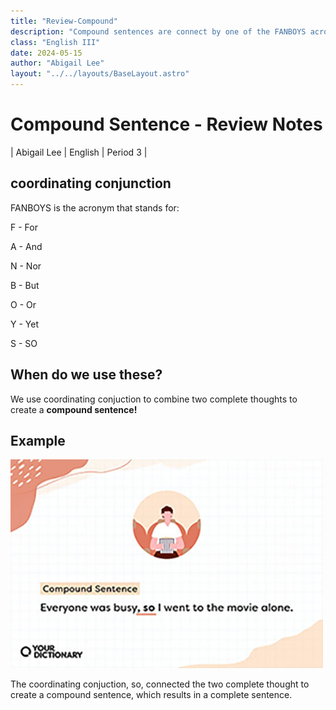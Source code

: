 ```yaml
---
title: "Review-Compound"
description: "Compound sentences are connect by one of the FANBOYS acronym"
class: "English III"
date: 2024-05-15
author: "Abigail Lee"
layout: "../../layouts/BaseLayout.astro"
---
```


# Compound Sentence - Review Notes

| Abigail Lee | English | Period 3 |

## coordinating conjunction

FANBOYS is the acronym that stands for:

F - For

A - And

N - Nor

B - But

O - Or

Y - Yet

S - SO

## When do we use these?

We use coordinating conjuction to combine two complete thoughts to create a **compound sentence!**

## Example

![Compound Sentence](./images/compoundsentence.jpg "sentence ex")

The coordinating conjuction, so, connected the two complete thought to create a compound sentence, which results in a complete sentence.
